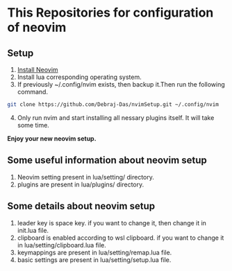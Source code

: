 # This Repositories for configuration of neovim

## Setup
1. [Install Neovim](https://github.com/neovim/neovim/blob/master/INSTALL.md)
2. Install lua corresponding operating system.
3. If previously ~/.config/nvim exists, then backup it.Then run the following command.
```bash
git clone https://github.com/Debraj-Das/nvimSetup.git ~/.config/nvim
```
4. Only run nvim and start installing all nessary plugins itself. It will take some time.

**Enjoy your new neovim setup.**

## Some useful information about neovim setup
1. Neovim setting present in lua/setting/ directory.
2. plugins are present in lua/plugins/ directory.

## Some details about neovim setup
1. leader key is space key. if you want to change it, then change it in init.lua file.
2. clipboard is enabled according to wsl clipboard. if you want to change it in lua/setting/clipboard.lua file.
3. keymappings are present in lua/setting/remap.lua file.
4. basic settings are present in lua/setting/setup.lua file.
